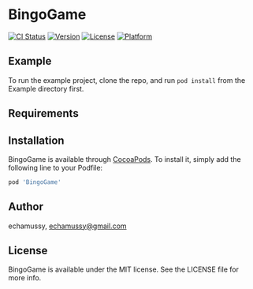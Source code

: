 # BingoGame

[![CI Status](https://img.shields.io/travis/echamussy/BingoGame.svg?style=flat)](https://travis-ci.org/echamussy/BingoGame)
[![Version](https://img.shields.io/cocoapods/v/BingoGame.svg?style=flat)](https://cocoapods.org/pods/BingoGame)
[![License](https://img.shields.io/cocoapods/l/BingoGame.svg?style=flat)](https://cocoapods.org/pods/BingoGame)
[![Platform](https://img.shields.io/cocoapods/p/BingoGame.svg?style=flat)](https://cocoapods.org/pods/BingoGame)

## Example

To run the example project, clone the repo, and run `pod install` from the Example directory first.

## Requirements

## Installation

BingoGame is available through [CocoaPods](https://cocoapods.org). To install
it, simply add the following line to your Podfile:

```ruby
pod 'BingoGame'
```

## Author

echamussy, echamussy@gmail.com

## License

BingoGame is available under the MIT license. See the LICENSE file for more info.
